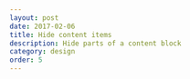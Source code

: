 ```yaml
---
layout: post
date: 2017-02-06
title: Hide content items
description: Hide parts of a content block
category: design
order: 5
---
```


